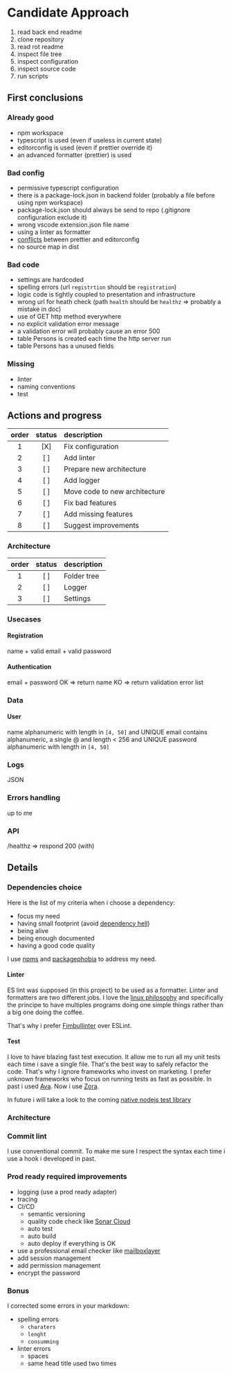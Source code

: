# Candidate Approach

1. read back end readme
2. clone repository
3. read rot readme
4. inspect file tree
5. inspect configuration
6. inspect source code
7. run scripts

## First conclusions

### Already good

- npm workspace
- typescript is used (even if useless in current state)
- editorconfig is used (even if prettier override it)
- an advanced formatter (prettier) is used

### Bad config

- permissive typescript configuration
- there is a package-lock.json in backend folder (probably a file before using npm workspace)
- package-lock.json should always be send to repo (.gitignore configuration exclude it)
- wrong vscode extension.json file name
- using a linter as formatter
- [conflicts](https://blog.theodo.com/2019/08/empower-your-dev-environment-with-eslint-prettier-and-editorconfig-with-no-conflicts/) between prettier and editorconfig
- no source map in dist

### Bad code

- settings are hardcoded
- spelling errors (url `registrtion` should be `registration`)
- logic code is tightly coupled to presentation and infrastructure
- wrong url for heath check (path `health` should be `healthz` => probably a mistake in doc)
- use of GET http method everywhere
- no explicit validation error message
- a validation error will probably cause an error 500
- table Persons is created each time the http server run
- table Persons has a unused fields

### Missing

- linter
- naming conventions
- test

## Actions and progress

| order | status | description                   |
| :---: | :----: | :---------------------------- |
|   1   |  [X]   | Fix configuration             |
|   2   |  [ ]   | Add linter                    |
|   3   |  [ ]   | Prepare new architecture      |
|   4   |  [ ]   | Add logger                    |
|   5   |  [ ]   | Move code to new architecture |
|   6   |  [ ]   | Fix bad features              |
|   7   |  [ ]   | Add missing features          |
|   8   |  [ ]   | Suggest improvements          |

### Architecture

| order | status | description |
| :---: | :----: | :---------- |
|   1   |  [ ]   | Folder tree |
|   2   |  [ ]   | Logger      |
|   3   |  [ ]   | Settings    |

### Usecases

#### Registration

name + valid email + valid password

#### Authentication

email + password
OK => return name
KO => return validation error list

### Data

#### User

name alphanumeric with length in `[4, 50]` and UNIQUE
email contains alphanumeric, a single @ and length < 256 and UNIQUE
password alphanumeric with length in `[4, 50]`

### Logs

JSON

### Errors handling

up to me

### API

/healthz
=> respond 200 (with)

## Details

### Dependencies choice

Here is the list of my criteria when i choose a dependency:

- focus my need
- having small footprint (avoid [dependency hell](https://wikiless.org/wiki/Dependency_hell?lang=en))
- being alive
- being enough documented
- having a good code quality

I use [npms](https://npms.io/) and [packagephobia](https://packagephobia.com/) to address my need.

#### Linter

ES lint was supposed (in this project) to be used as a formatter. Linter and formatters are two different jobs. I love the [linux philosophy](https://wikiless.org/wiki/Unix_philosophy?lang=en#Do_One_Thing_and_Do_It_Well) and specifically the principe to have multiples programs doing one simple things rather than a big one doing the coffee.

That's why i prefer [Fimbullinter](https://github.com/fimbullinter) over ESLint.

#### Test

I love to have blazing fast test execution. It allow me to run all my unit tests each time i save a single file. That's the best way to safely refactor the code. That's why I ignore frameworks who invest on marketing. I prefer unknown frameworks who focus on running tests as fast as possible. In past i used [Ava](https://github.com/avajs/ava). Now i use [Zora](https://github.com/lorenzofox3/zora).

In future i will take a look to the coming [native nodejs test library](https://nodejs.org/api/test.html)

### Architecture

### Commit lint

I use conventional commit. To make me sure I respect the syntax each time i use a hook i developed in past.

### Prod ready required improvements

- logging (use a prod ready adapter)
- tracing
- CI/CD
  - semantic versioning
  - quality code check like [Sonar Cloud](https://sonarcloud.io/)
  - auto test
  - auto build
  - auto deploy if everything is OK
- use a professional email checker like [mailboxlayer](https://mailboxlayer.com/)
- add session management
- add permission management
- encrypt the password

### Bonus

I corrected some errors in your markdown:

- spelling errors
  - `charaters`
  - `lenght`
  - `consumming`
- linter errors
  - spaces
  - same head title used two times
